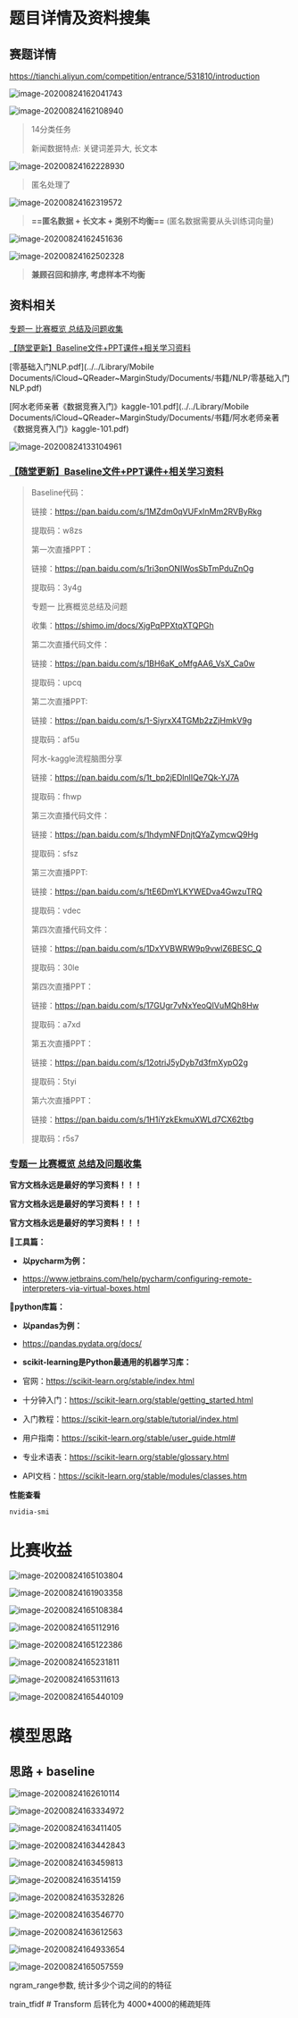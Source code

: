 

# 题目详情及资料搜集

## 赛题详情

https://tianchi.aliyun.com/competition/entrance/531810/introduction

![image-20200824162041743](/img/in-post/20_07/image-20200824162041743.png)



![image-20200824162108940](/img/in-post/20_07/image-20200824162108940.png)

> 14分类任务
>
> 新闻数据特点: 关键词差异大, 长文本

![image-20200824162228930](/img/in-post/20_07/image-20200824162228930.png)

> 匿名处理了

![image-20200824162319572](/img/in-post/20_07/image-20200824162319572.png)

> **==匿名数据 + 长文本 + 类别不均衡==** (匿名数据需要从头训练词向量)

![image-20200824162451636](/img/in-post/20_07/image-20200824162451636.png)

![image-20200824162502328](/img/in-post/20_07/image-20200824162502328.png)

> **兼顾召回和排序, 考虑样本不均衡**









## 资料相关

[专题一 比赛概览 总结及问题收集](https://shimo.im/docs/XjgPqPPXtqXTQPGh/read)

[【随堂更新】Baseline文件+PPT课件+相关学习资料](https://ai.deepshare.net/detail/i_5f29620ce4b0383addfe3583/1?from=p_5f0fbc10e4b04349896c2dd9&type=6)

 [零基础入门NLP.pdf](../../Library/Mobile Documents/iCloud~QReader~MarginStudy/Documents/书籍/NLP/零基础入门NLP.pdf)  

[阿水老师亲著《数据竞赛入门》kaggle-101.pdf](../../Library/Mobile Documents/iCloud~QReader~MarginStudy/Documents/书籍/阿水老师亲著《数据竞赛入门》kaggle-101.pdf) 

![image-20200824133104961](/img/in-post/20_07/image-20200824133104961.png)



### [【随堂更新】Baseline文件+PPT课件+相关学习资料](https://ai.deepshare.net/detail/i_5f29620ce4b0383addfe3583/1?from=p_5f0fbc10e4b04349896c2dd9&type=6)

> Baseline代码：
>
> 链接：https://pan.baidu.com/s/1MZdm0qVUFxInMm2RVByRkg 
>
> 提取码：w8zs 
>
> 第一次直播PPT：
>
> 链接：https://pan.baidu.com/s/1ri3pnONIWosSbTmPduZnOg 
>
> 提取码：3y4g 
>
> 专题一 比赛概览总结及问题
>
> 收集：https://shimo.im/docs/XjgPqPPXtqXTQPGh
>
> 
>
> 第二次直播代码文件：
>
> 链接：https://pan.baidu.com/s/1BH6aK_oMfgAA6_VsX_Ca0w 
>
> 提取码：upcq
>
> 第二次直播PPT:
>
> 链接：https://pan.baidu.com/s/1-SiyrxX4TGMb2zZjHmkV9g 
>
> 提取码：af5u
>
> 阿水-kaggle流程脑图分享
>
> 链接：https://pan.baidu.com/s/1t_bp2jEDlnlIQe7Qk-YJ7A 
>
> 提取码：fhwp
>
> 
>
> 第三次直播代码文件：
>
> 链接：https://pan.baidu.com/s/1hdymNFDnjtQYaZymcwQ9Hg 
>
> 提取码：sfsz
>
> 第三次直播PPT:
>
> 链接：https://pan.baidu.com/s/1tE6DmYLKYWEDva4GwzuTRQ 
>
> 提取码：vdec
>
> 
>
> 第四次直播代码文件：
>
> 链接：https://pan.baidu.com/s/1DxYVBWRW9p9vwlZ6BESC_Q 
>
> 提取码：30le
>
> 第四次直播PPT：
>
> 链接：https://pan.baidu.com/s/17GUgr7vNxYeoQIVuMQh8Hw 
>
> 提取码：a7xd
>
> 
>
> 第五次直播PPT：
>
> 链接：https://pan.baidu.com/s/12otriJ5yDyb7d3fmXypO2g 
>
> 提取码：5tyi
>
> 
>
> 第六次直播PPT：
>
> 链接：https://pan.baidu.com/s/1H1iYzkEkmuXWLd7CX62tbg 
>
> 提取码：r5s7

### [专题一 比赛概览 总结及问题收集](https://shimo.im/docs/XjgPqPPXtqXTQPGh/read)

**官方文档永远是最好的学习资料！！！**

**官方文档永远是最好的学习资料！！！**

 **官方文档永远是最好的学习资料！！！**

**🍰工具篇：**

- **以pycharm为例：**

- https://www.jetbrains.com/help/pycharm/configuring-remote-interpreters-via-virtual-boxes.html

**🍫python库篇：**

- **以pandas为例：**

- https://pandas.pydata.org/docs/

- **scikit-learning是Python最通用的机器学习库：**

- 官网：https://scikit-learn.org/stable/index.html

- 十分钟入门：https://scikit-learn.org/stable/getting_started.html

- 入门教程：https://scikit-learn.org/stable/tutorial/index.html

- 用户指南：https://scikit-learn.org/stable/user_guide.html#

- 专业术语表：https://scikit-learn.org/stable/glossary.html

- API文档：https://scikit-learn.org/stable/modules/classes.htm

**性能查看**

`nvidia-smi`

# 比赛收益

![image-20200824165103804](/img/in-post/20_07/image-20200824165103804.png)

![image-20200824161903358](/img/in-post/20_07/image-20200824161903358.png)

![image-20200824165108384](/img/in-post/20_07/image-20200824165108384.png)



![image-20200824165112916](/img/in-post/20_07/image-20200824165112916.png)

![image-20200824165122386](/img/in-post/20_07/image-20200824165122386.png)



![image-20200824165231811](/img/in-post/20_07/image-20200824165231811.png)

![image-20200824165311613](/img/in-post/20_07/image-20200824165311613.png)



![image-20200824165440109](/img/in-post/20_07/image-20200824165440109.png)



# 模型思路

## 思路 + baseline

![image-20200824162610114](/img/in-post/20_07/image-20200824162610114.png)



![image-20200824163334972](/img/in-post/20_07/image-20200824163334972.png)

![image-20200824163411405](/img/in-post/20_07/image-20200824163411405.png)

![image-20200824163442843](/img/in-post/20_07/image-20200824163442843.png)

![image-20200824163459813](/img/in-post/20_07/image-20200824163459813.png)

![image-20200824163514159](/img/in-post/20_07/image-20200824163514159.png)

![image-20200824163532826](/img/in-post/20_07/image-20200824163532826.png)

![image-20200824163546770](/img/in-post/20_07/image-20200824163546770.png)

![image-20200824163612563](/img/in-post/20_07/image-20200824163612563.png)

![image-20200824164933654](/img/in-post/20_07/image-20200824164933654.png)

![image-20200824165057559](/img/in-post/20_07/image-20200824165057559.png)





ngram_range参数, 统计多少个词之间的的特征

train_tfidf   # Transform 后转化为 4000*4000的稀疏矩阵

















